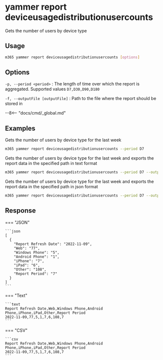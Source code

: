 # yammer report deviceusagedistributionusercounts

Gets the number of users by device type

## Usage

```sh
m365 yammer report deviceusagedistributionusercounts [options]
```

## Options

`-p, --period <period>`
: The length of time over which the report is aggregated. Supported values `D7,D30,D90,D180`

`-f, --outputFile [outputFile]`
: Path to the file where the report should be stored in

--8<-- "docs/cmd/_global.md"

## Examples

Gets the number of users by device type for the last week

```sh
m365 yammer report deviceusagedistributionusercounts --period D7
```

Gets the number of users by device type for the last week and exports the report data in the specified path in text format

```sh
m365 yammer report deviceusagedistributionusercounts --period D7 --output text > "deviceusagedistributionusercounts.txt"
```

Gets the number of users by device type for the last week and exports the report data in the specified path in json format

```sh
m365 yammer report deviceusagedistributionusercounts --period D7 --output json > "deviceusagedistributionusercounts.json"
```

## Response

=== "JSON"

    ```json
    [
      {
        "Report Refresh Date": "2022-11-09",
        "Web": "77",
        "Windows Phone": "5",
        "Android Phone": "1",
        "iPhone": "7",
        "iPad": "6",
        "Other": "108",
        "Report Period": "7"
      }
    ]
    ```

=== "Text"

    ```text
    Report Refresh Date,Web,Windows Phone,Android Phone,iPhone,iPad,Other,Report Period
    2022-11-09,77,5,1,7,6,108,7
    ```

=== "CSV"

    ```csv
    Report Refresh Date,Web,Windows Phone,Android Phone,iPhone,iPad,Other,Report Period
    2022-11-09,77,5,1,7,6,108,7
    ```
